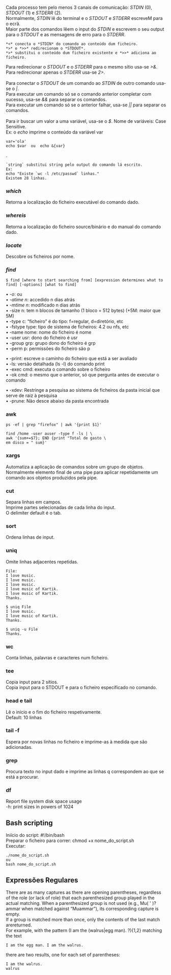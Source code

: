 
Cada processo tem pelo menos 3 canais de comunicação: *STDIN* (0), *STDOUT* (1) e *STDERR* (2).
<br />
Normalmente, *STDIN* lê do terminal e o *STDOUT* e *STDERR* escreveM para o ecrã.
<br />
Maior parte dos comandos lêem o input do *STDIN* e escrevem o seu output para o *STDOUT* e as mensagens de erro para o *STDERR*.

	*<* conecta o *STDIN* do comando ao conteúdo dum ficheiro.
	*>* e *>>* redirecionam o *STDOUT*.
	*>* substitui o conteúdo dum ficheiro existente e *>>* adiciona ao ficheiro.

Para redirecionar o *STDOUT* e o *STDERR* para o mesmo sítio usa-se *>&*.
<br />
Para redirecionar apenas o *STDERR* usa-se *2>*.
<br /><br />
Para conectar o *STDOUT* de um comando ao *STDIN* de outro comando usa-se o *|*.
<br />
Para executar um comando só se o comando anterior completar com sucesso, usa-se *&&* para separar os comandos.
<br />
Para executar um comando só se o anterior falhar, usa-se *||* para separar os comandos.
<br /><br />
Para ir buscar um valor a uma variável, usa-se o *$*. Nome de variáveis: Case Sensitive.
<br />
Ex: o *echo* imprime o conteúdo da variável var

	var='ola'
	echo $var  ou  echo &{var}

.

	`string` substitui string pelo output do comando lá escrito.
	Ex:
	echo "Existe `wc -l /etc/passwd` linhas."
	Existem 28 linhas.


### *which*
Retorna a localização do ficheiro executável do comando dado.

### *whereis*
Retorna a localização do ficheiro source/binário e do manual do comando dado.

### *locate*
Descobre os ficheiros por nome.

### *find*
	
	$ find [where to start searching from] [expression determines what to find] [-options] [what to find]

• *-o*: ou
<br />
• *-atime n*: accedido n dias atrás
<br />
• *-mtime n*: modificado n dias atrás
<br />
• -size n: tem n blocos de tamanho (1 bloco = 512 bytes) (+5M: maior que 5M)
<br />
• -type c: “ficheiro” é do tipo: f=regular, d=diretório, etc
<br />
• -fstype type: tipo de sistema de ficheiros: 4.2 ou nfs, etc
<br />
• -name nome: nome do ficheiro é nome
<br />
• -user usr: dono do ficheiro é usr
<br />
• -group grp: grupo dono do ficheiro é grp
<br />
• -perm p: permissões do ficheiro são p
<br />

• -print: escreve o caminho do ficheiro que está a ser avaliado
<br />
• -ls: versão detalhada (ls -l) do comando print
<br />
• -exec cmd: executa o comando sobre o ficheiro
<br />
• -ok cmd: o mesmo que o anterior, só que pergunta antes de executar o comando
<br />

• -xdev: Restringe a pesquisa ao sistema de ficheiros da pasta inicial que serve de raiz à pesquisa
<br />
• -prune: Não desce abaixo da pasta encontrada

### awk
	
	ps -ef | grep "firefox" | awk '{print $1}'

	find /home -user auser -type f -ls | \
	awk '{sum+=$7}; END {print "Total de gasto \
	em disco = " sum}'

### xargs
Automatiza a aplicação de comandos sobre um grupo de objetos.
<br />
Normalmente elemento final de uma pipe para aplicar repetidamente um comando aos objetos produzidos pela pipe.

### cut
Separa linhas em campos.
<br />
Imprime partes selecionadas de cada linha do input.
<br />
O delimiter default é o tab.

### sort
Ordena linhas de input.

### uniq
Omite linhas adjacentes repetidas.

	File:
	I love music.
	I love music.
	I love music.
	I love music of Kartik.
	I love music of Kartik.
	Thanks.

	$ uniq File
	I love music.
	I love music of Kartik.
	Thanks.

	$ uniq -u File
	Thanks.

### wc
Conta linhas, palavras e caracteres num ficheiro.

### tee
Copia input para 2 sítios.
<br />
Copia input para o STDOUT e para o ficheiro especificado no comando.

### head e tail
Lê o início e o fim do ficheiro respetivamente.
<br />
Default: 10 linhas

### tail -f
Espera por novas linhas no ficheiro e imprime-as à medida que são adicionadas.

### grep
Procura texto no input dado e imprime as linhas q correspondem ao que se está a procurar.

### df
Report file system disk space usage
<br />
-h:  print sizes in powers of 1024


## Bash scripting
Iniício do script: #!/bin/bash
<br />
Preparar o ficheiro para correr: chmod +x nome_do_script.sh
<br />
Executar:
	
	./nome_do_script.sh
	ou 
	bash nome_do_script.sh


## Expressões Regulares
There are as many captures as there are opening parentheses, regardless of the role (or lack of role) that each parenthesized group played in the actual matching. When a parenthesized group is not used (e.g., Mu( ' )?ammar when matched against “Muammar”), its corresponding capture is empty.
<br />
If a group is matched more than once, only the contents of the last match arereturned.
<br />
For example, with the pattern (I am the (walrus|egg man)\. ?){1,2} matching the text
	
	I am the egg man. I am the walrus.

there are two results, one for each set of parentheses:
	
	I am the walrus.
	walrus
